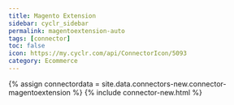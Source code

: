 ```yaml
---
title: Magento Extension
sidebar: cyclr_sidebar
permalink: magentoextension-auto
tags: [connector]
toc: false
icon: https://my.cyclr.com/api/ConnectorIcon/5093
category: Ecommerce
---
```

{% assign connectordata = site.data.connectors-new.connector-magentoextension %}
{% include connector-new.html %}	